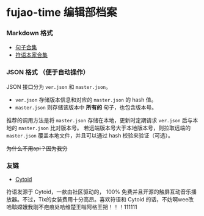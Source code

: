 # fujao-time 编辑部档案
### Markdown 格式
- [句子合集](./master.html)
- [符语本家合集](./fujaoese.html)

### JSON 格式 （便于自动操作）
JSON 接口分为 `ver.json` 和 `master.json`。  
- `ver.json` 存储版本信息和对应的 `master.json` 的 hash 值。
- `master.json` 则存储该版本中 __所有的__ 句子，也包含版本号。

推荐的调用方法是将 `master.json` 存储在本地，更新时定期请求 `ver.json` 后与本地的 `master.json` 比对版本号。
若远端版本号大于本地版本号，则拉取远端的 `master.json` 覆盖本地文件，并且可以通过 hash 校验来验证（可选）。

~~为什么不用api？因为我穷~~

### 友链
- [Cytoid](https://github.com/Cytoid/Cytoid)

符语发源于 Cytoid，一款由社区驱动的， 100% 免费并且开源的触屏互动音乐播放器。不过，Tix的女装费用十分高昂。喜欢符语和 Cytoid 的话，不妨啊wee改哈鞥嫦娥我刚不疤痕处哈维楚王嗡阿格王朔！！！111111
